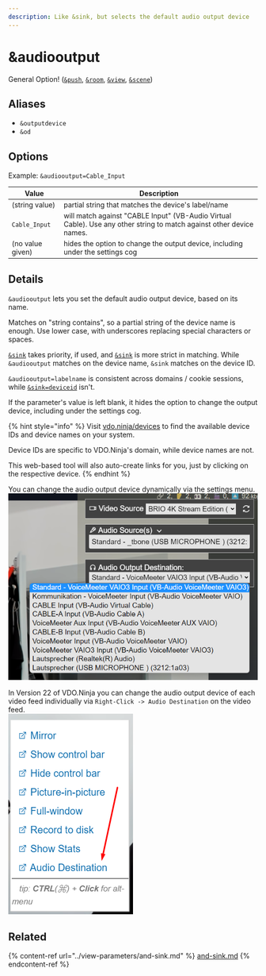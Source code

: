 ```yaml
---
description: Like &sink, but selects the default audio output device
---
```


# \&audiooutput

General Option! ([`&push`](../../source-settings/push.md), [`&room`](../../general-settings/room.md), [`&view`](../view-parameters/view.md), [`&scene`](../view-parameters/scene.md))

## Aliases

* `&outputdevice`
* `&od`

## Options

Example: `&audiooutput=Cable_Input`

| Value            | Description                                                                                                          |
| ---------------- | -------------------------------------------------------------------------------------------------------------------- |
| (string value)   | partial string that matches the device's label/name                                                                  |
| `Cable_Input`    | will match against "CABLE Input" (VB-Audio Virtual Cable). Use any other string to match against other device names. |
| (no value given) | hides the option to change the output device, including under the settings cog                                       |

## Details

`&audiooutput` lets you set the default audio output device, based on its name.

Matches on "string contains", so a partial string of the device name is enough. Use lower case, with underscores replacing special characters or spaces.

[`&sink`](../view-parameters/and-sink.md) takes priority, if used, and [`&sink`](../view-parameters/and-sink.md) is more strict in matching.  While `&audiooutput` matches on the device name, `&sink` matches on the device ID.

`&audiooutput=labelname` is consistent across domains / cookie sessions, while [`&sink=deviceid`](../view-parameters/and-sink.md) isn't.

If the parameter's value is left blank, it hides the option to change the output device, including under the settings cog.

{% hint style="info" %}
Visit [vdo.ninja/devices](https://vdo.ninja/devices) to find the available device IDs and device names on your system.

Device IDs are specific to VDO.Ninja's domain, while device names are not.

This web-based tool will also auto-create links for you, just by clicking on the respective device.
{% endhint %}

You can change the audio output device dynamically via the settings menu.\
![](<../../.gitbook/assets/image (137).png>)

In Version 22 of VDO.Ninja you can change the audio output device of each video feed individually via `Right-Click -> Audio Destination` on the video feed.\
![](<../../.gitbook/assets/image (147).png>)

## Related

{% content-ref url="../view-parameters/and-sink.md" %}
[and-sink.md](../view-parameters/and-sink.md)
{% endcontent-ref %}
